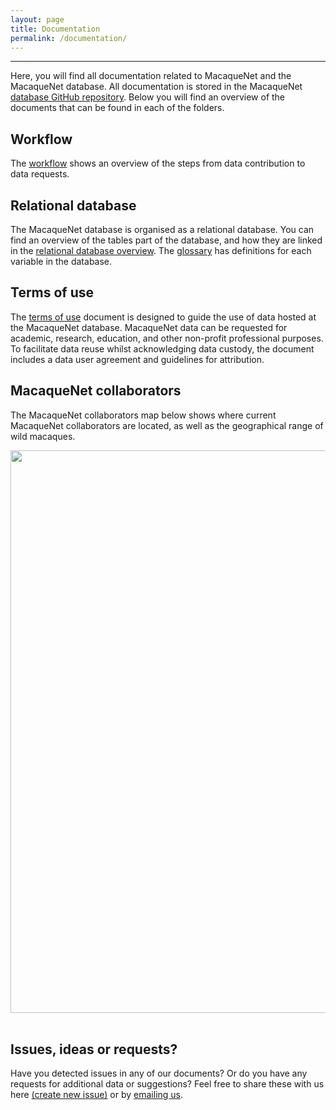 ```yaml
---
layout: page
title: Documentation
permalink: /documentation/
---
```

***
Here, you will find all documentation related to MacaqueNet and the MacaqueNet database. All documentation is stored in the MacaqueNet <a href="https://github.com/MacaqueNet/database" target="_blank">database GitHub repository</a>.
Below you will find an overview of the documents that can be found in each of the folders.

## Workflow
The <a href="https://github.com/MacaqueNet/database/blob/main/workflow/MacaqueNet%20workflow.pdf" target="_blank">workflow</a> shows an overview of the steps from data contribution to data requests.

## Relational database
The MacaqueNet database is organised as a relational database. You can find an overview of the tables part of the database, and how they are linked in the <a href="https://github.com/MacaqueNet/database/blob/main/database%20schema_glossary_terms%20of%20use/Relational%20Database%20Schema.pdf" target="_blank">relational database overview</a>. The <a href="https://github.com/MacaqueNet/database/blob/main/database%20schema_glossary_terms%20of%20use/Glossary.pdf" target="_blank">glossary</a> has definitions for each variable in the database.

## Terms of use
The <a href="https://github.com/MacaqueNet/database/blob/main/database%20schema_glossary_terms%20of%20use/Terms%20of%20Use.pdf" target="_blank">terms of use</a> document is designed to guide the use of data hosted at the MacaqueNet database. MacaqueNet data can be requested for academic, research, education, and other non-profit professional purposes. To facilitate data reuse whilst acknowledging data custody, the document includes a data user agreement and guidelines for attribution.

## MacaqueNet collaborators
The MacaqueNet collaborators map below shows where current MacaqueNet collaborators are located, as well as the geographical range of wild macaques.
<div style="text-align:center"><img class="image" src="/assets/images/macaquenet_collaborator_map.png" width="900px"/></div><br/>

## Issues, ideas or requests?
Have you detected issues in any of our documents? Or do you have any requests for additional data or suggestions? Feel free to share these with us here <a href="https://github.com/MacaqueNet/database/issues/new/choose" target="_blank">(create new issue)</a> or by <a href="mailto:MacaqueNet@gmail.com" target="_blank">emailing us</a>.







